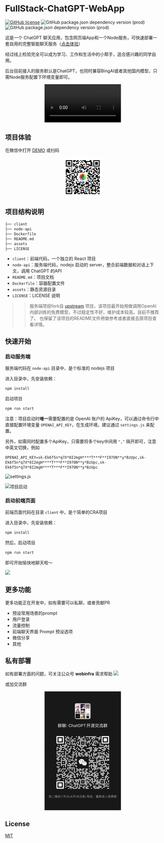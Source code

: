 # FullStack-ChatGPT-WebApp

[![GitHub license](https://flashpixel-1253674045.cos.ap-shanghai.myqcloud.com/68747470733a2f2f696d672e736869656c64732e696f2f62616467652f6c6963656e73652d4d49542d626c7565.svg)](https://github.com/frontend-engineering/chatgpt-webapp-fullstack)
![GitHub package.json dependency version (prod)](https://img.shields.io/github/package-json/dependency-version/WeixinCloud/wxcloudrun-express/express)
![GitHub package.json dependency version (prod)](https://img.shields.io/github/package-json/dependency-version/WeixinCloud/wxcloudrun-express/sequelize)


这是一个 ChatGPT 聊天应用，包含网页端App和一个Node服务，可快速部署一套自用的完整智能聊天服务（[点击体验](https://chat.webinfra.cloud)）

经过线上检验完全可以成为学习、工作和生活中的小帮手，适合感兴趣的同学自用。

后台目前接入的服务默认是ChatGPT，也同时兼容BingAI或者其他国内模型，只需Node服务配置下环境变量即可。

<p align="center">
    <video width="248px" src="https://user-images.githubusercontent.com/9939767/224280622-811fe048-8f39-469b-a199-53b32098b100.mov" controls autoplay />
</p>

## 项目体验

在微信中打开 [DEMO](https://chat.webinfra.cloud)
或扫码
<p align="center">
  <img alt="demo qr" width="128px" src="./assets/qr.jpg">
</p>

## 项目结构说明

```
├── client
├── node-api
├── Dockerfile
├── README.md
├── assets
├── LICENSE
```

- `client`：前端代码，一个独立的 React 项目
- `node-api`：服务端代码，nodejs 启动的 server，整合前端数据和对话上下文，调用 ChatGPT 的API
- `README.md`：项目文档
- `Dockerfile`：容器配置文件
- `assets`：静态资源目录
- `LICENSE`：LICENSE 说明


>> 服务端项目fork自 [upstream](https://github.com/waylaidwanderer/node-chatgpt-api) 项目，该项目最开始用做调用OpenAI内部训练的免费模型，不过稳定性不好，维护成本较高，目前不推荐了。
也保留了该项目的README文件用做参考或者直接去原项目查看详情。


## 快速开始

### 启动服务端

服务端代码在 `node-api` 目录中，是个标准的 nodejs 项目

进入目录中，先安装依赖：
```javascript
npm install
```

启动项目
```javascript
npm run start
```

注意：项目启动时**唯一**需要配置的是 OpenAI 账户的 ApiKey，可以通过命令行中直接配置环境变量 `OPENAI_API_KEY`，在生成环境，建议通过 `settings.js` 来配置。

另外，如需同时配置多个ApiKey，只需要将多个key中间用 `","` 隔开即可，注意中英文切换，例如
```
OPENAI_API_KEY=sk-Ek6f5n*q7X*8I2mgH****T***F**I97ON**y*BzUpc,sk-Ek6f5n*q7X*8I2mgH****T***F**I97ON**y*BzUpc,sk-Ek6f5n*q7X*8I2mgH****T***F**I97ON**y*BzUpc
```

![settings.js](https://flashpixel-1253674045.cos.ap-shanghai.myqcloud.com/WeChatWorkScreenshot_1f621a72-0215-4b7c-8788-691042134155.png)


![项目启动](https://flashpixel-1253674045.cos.ap-shanghai.myqcloud.com/WeChatWorkScreenshot_bdb8b38d-fbfe-4333-842d-144d9c8fe3f0.png)

### 启动前端页面

前端页面代码在目录 `client` 中，是个简单的CRA项目

进入目录中，先安装依赖：
```javascript
npm install
```

然后，启动项目

```javascript
npm run start
```

即可开始愉快地聊天啦～

![](https://flashpixel-1253674045.cos.ap-shanghai.myqcloud.com/IMG_0101.PNG)

## 更多功能
更多功能正在开发中，如有需要可以私聊，或者贡献PR

* 预设常用场景的prompt
* 用户登录
* 流量控制
* 前端聊天界面 Prompt 预设选项
* 微信分享
* 其他

## 私有部署
如有部署方面的问题，可关注公众号 <strong>webinfra</strong> 需求帮助
 ![](https://flashpixel-1253674045.cos.ap-shanghai.myqcloud.com/%E6%89%AB%E7%A0%81_%E6%90%9C%E7%B4%A2%E8%81%94%E5%90%88%E4%BC%A0%E6%92%AD%E6%A0%B7%E5%BC%8F-%E7%99%BD%E8%89%B2%E7%89%88.bmp)

 或加交流群
 <p align="center">
    <img width="248px" src="/assets/group-qr-4-16.jpeg" />
  </p>

## License

[MIT](./LICENSE)
